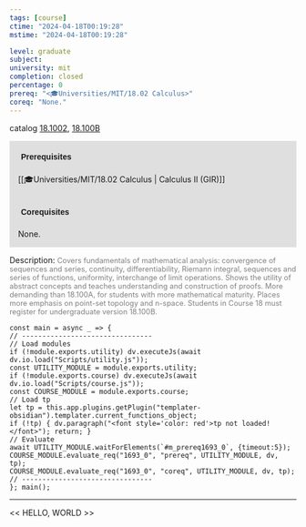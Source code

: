 ```yaml
---
tags: [course]
ctime: "2024-04-18T00:19:28"
mstime: "2024-04-18T00:19:28"

level: graduate
subject: 
university: mit
completion: closed
percentage: 0
prereq: "<🎓Universities/MIT/18.02 Calculus>"
coreq: "None."
---
```


catalog [18.1002](http://student.mit.edu/catalog/m18a.html#18.1002), [18.100B](http://student.mit.edu/catalog/m18a.html#18.100B)

<span style="display: block; padding: 15px; background-color: rgb(100, 100, 100, 0.2);"><font id="m_prereq1693_0" style="display: block; font-family: Arial, sans-serif; font-weight: bold; padding: 5px">Prerequisites</font><br><span id="prereq1693_0">[[🎓Universities/MIT/18.02 Calculus | Calculus II (GIR)]]</span></span>
<span style="display: block; padding: 15px; background-color: rgb(100, 100, 100, 0.2);"><font id="m_coreq1693_0" style="display: block; font-family: Arial, sans-serif; font-weight: bold; padding: 5px">Corequisites</font><br><span id="coreq1693_0">None.</span></span>

<font style="">Description:</font>
<font style="color: grey; font-size: 0.8rem;">Covers fundamentals of mathematical analysis: convergence of sequences and series, continuity, differentiability, Riemann integral, sequences and series of functions, uniformity, interchange of limit operations. Shows the utility of abstract concepts and teaches understanding and construction of proofs. More demanding than 18.100A, for students with more mathematical maturity. Places more emphasis on point-set topology and n-space. Students in Course 18 must register for undergraduate version 18.100B.</font>

```dataviewjs
const main = async _ => {
// --------------------------------
// Load modules
if (!module.exports.utility) dv.executeJs(await dv.io.load("Scripts/utility.js"));
const UTILITY_MODULE = module.exports.utility;
if (!module.exports.course) dv.executeJs(await dv.io.load("Scripts/course.js"));
const COURSE_MODULE = module.exports.course;
// Load tp
let tp = this.app.plugins.getPlugin("templater-obsidian").templater.current_functions_object;
if (!tp) { dv.paragraph("<font style='color: red'>tp not loaded!</font>"); return; }
// Evaluate
await UTILITY_MODULE.waitForElements(`#m_prereq1693_0`, {timeout:5});
COURSE_MODULE.evaluate_req("1693_0", "prereq", UTILITY_MODULE, dv, tp);
COURSE_MODULE.evaluate_req("1693_0", "coreq", UTILITY_MODULE, dv, tp);
// --------------------------------
}; main();
```

---

<< HELLO, WORLD >>
